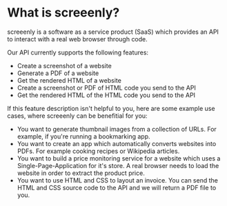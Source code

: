 # What is screeenly?

screeenly is a software as a service product \(SaaS\) which provides an API to interact with a real web browser through code.

Our API currently supports the following features:

* Create a screenshot of a website
* Generate a PDF of a website
* Get the rendered HTML of a website
* Create a screenshot or PDF of HTML code you send to the API
* Get the rendered HTML of the HTML code you send to the API

If this feature description isn't helpful to you, here are some example use cases, where screeenly can be benefitial for you:

* You want to generate thumbnail images from a collection of URLs. For example, if you're running a bookmarking app.
* You want to create an app which automatically converts websites into PDFs. For example cooking recipes or Wikipedia articles.
* You want to build a price monitoring service for a website which uses a Single-Page-Application for it's store. A real browser needs to load the website in order to extract the product price.
* You want to use HTML and CSS to layout an invoice. You can send the HTML and CSS source code to the API and we will return a PDF file to you.

